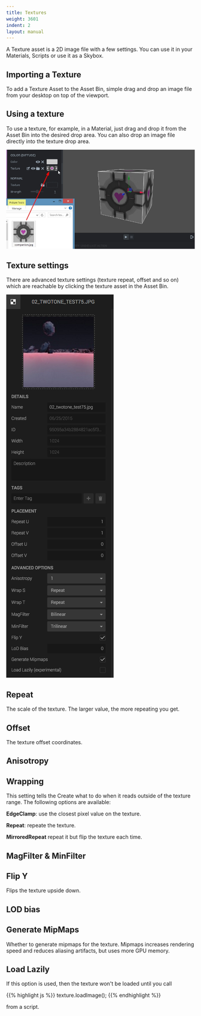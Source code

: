 ```yaml
---
title: Textures
weight: 3601
indent: 2
layout: manual
---
```

A Texture asset is a 2D image file with a few settings. You can use it in your Materials, Scripts or use it as a Skybox.

## Importing a Texture

To add a Texture Asset to the Asset Bin, simple drag and drop an image file from your desktop on top of the viewport.

## Using a texture

To use a texture, for example, in a Material, just drag and drop it from the Asset Bin into the desired drop area. You can also drop an image file directly into the texture drop area.

![](import_tex_11.jpg)

## Texture settings

There are advanced texture settings (texture repeat, offset and so on) which are reachable by clicking the texture asset in the Asset Bin.

![Texture panel](texture-panel.png)

## Repeat

The scale of the texture. The larger value, the more repeating you get.

## Offset

The texture offset coordinates.

## Anisotropy

## Wrapping

This setting tells the Create what to do when it reads outside of the texture range. The following options are available:

**EdgeClamp**: use the closest pixel value on the texture.

**Repeat**: repeate the texture.

**MirroredRepeat** repeat it but flip the texture each time.

## MagFilter & MinFilter

## Flip Y

Flips the texture upside down.

## LOD bias

## Generate MipMaps

Whether to generate mipmaps for the texture. Mipmaps increases rendering speed and reduces aliasing artifacts, but uses more GPU memory.

## Load Lazily

If this option is used, then the texture won't be loaded until you call

{{% highlight js %}}
texture.loadImage();
{{% endhighlight %}}

from a script.